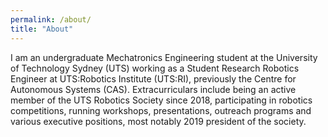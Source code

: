 ```yaml
---
permalink: /about/
title: "About"
---
```


I am an undergraduate Mechatronics Engineering student at the University of Technology Sydney (UTS) working as a Student Research Robotics Engineer at UTS:Robotics Institute (UTS:RI), previously the Centre for Autonomous Systems (CAS). Extracurriculars include being an active member of the UTS Robotics Society since 2018, participating in robotics competitions, running workshops, presentations, outreach programs and various executive positions, most notably 2019 president of the society.
